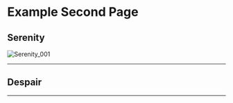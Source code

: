 # Example Second Page

## Serenity

![Serenity_001](images/01_serenity_001.jpg)

---
## Despair

---
